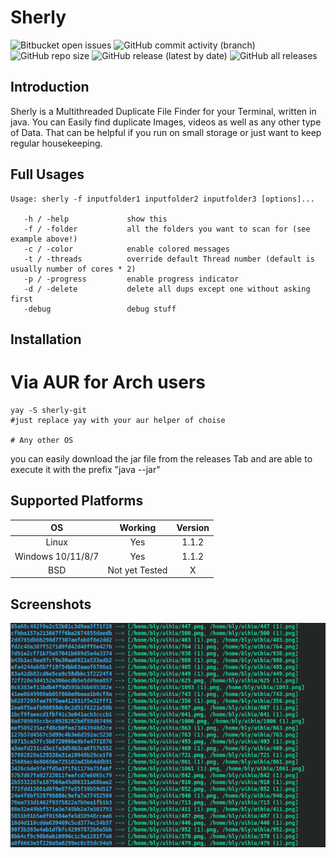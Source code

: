 # Sherly 

![Bitbucket open issues](https://img.shields.io/bitbucket/issues/BlyDoesCoding/Sherly?style=for-the-badge) ![GitHub commit activity (branch)](https://img.shields.io/github/commit-activity/m/BlyDoesCoding/Sherly?style=for-the-badge) ![GitHub repo size](https://img.shields.io/github/repo-size/BlyDoesCoding/Sherly?style=for-the-badge) ![GitHub release (latest by date)](https://img.shields.io/github/v/release/BlyDoesCoding/Sherly?style=for-the-badge) ![GitHub all releases](https://img.shields.io/github/downloads/BlyDoesCoding/Sherly/total?style=for-the-badge)

## Introduction
Sherly is a Multithreaded Duplicate File Finder for your Terminal, written in java. You can Easily find duplicate Images, videos as well as any other type of Data. That can be helpful if you run on small storage or just want to keep regular housekeeping.

## Full Usages
```console
Usage: sherly -f inputfolder1 inputfolder2 inputfolder3 [options]...
 
   -h / -help             show this
   -f / -folder           all the folders you want to scan for (see example above!)
   -c / -color            enable colored messages
   -t / -threads          override default Thread number (default is usually number of cores * 2)
   -p / -progress         enable progress indicator
   -d / -delete           delete all dups except one without asking first
   -debug                 debug stuff
```
## Installation
# Via AUR for Arch users

```console
yay -S sherly-git
#just replace yay with your aur helper of choise

# Any other OS
```
you can easily download the jar file from the releases Tab and are able to execute it with the prefix "java --jar"


## Supported Platforms

| OS                |    Working     | Version |
| :----:            |:--------------:|:-------:|
| Linux             |      Yes       |  1.1.2  |
| Windows 10/11/8/7 |      Yes       |  1.1.2  |
| BSD               | Not yet Tested |    X    |

## Screenshots
![screenshot](https://github.com/BlyDoesCoding/Sherly/blob/master/Images/screenshot?raw=true)
